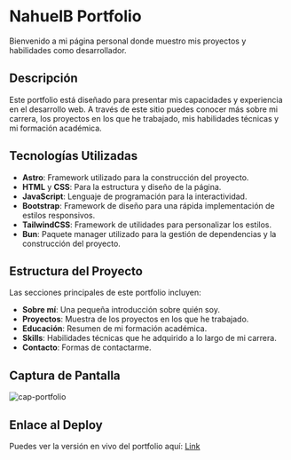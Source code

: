 # NahuelB Portfolio

Bienvenido a mi página personal donde muestro mis proyectos y habilidades como desarrollador.

## Descripción

Este portfolio está diseñado para presentar mis capacidades y experiencia en el desarrollo web. A través de este sitio puedes conocer más sobre mi carrera, los proyectos en los que he trabajado, mis habilidades técnicas y mi formación académica.

## Tecnologías Utilizadas

- **Astro**: Framework utilizado para la construcción del proyecto.
- **HTML** y **CSS**: Para la estructura y diseño de la página.
- **JavaScript**: Lenguaje de programación para la interactividad.
- **Bootstrap**: Framework de diseño para una rápida implementación de estilos responsivos.
- **TailwindCSS**: Framework de utilidades para personalizar los estilos.
- **Bun**: Paquete manager utilizado para la gestión de dependencias y la construcción del proyecto.

## Estructura del Proyecto

Las secciones principales de este portfolio incluyen:

- **Sobre mí**: Una pequeña introducción sobre quién soy.
- **Proyectos**: Muestra de los proyectos en los que he trabajado.
- **Educación**: Resumen de mi formación académica.
- **Skills**: Habilidades técnicas que he adquirido a lo largo de mi carrera.
- **Contacto**: Formas de contactarme.

## Captura de Pantalla

![cap-portfolio](https://github.com/user-attachments/assets/633235ac-82a4-4245-afc2-8a124f6d759d)


## Enlace al Deploy

Puedes ver la versión en vivo del portfolio aquí: [Link](https://nahuelb.netlify.app/)
